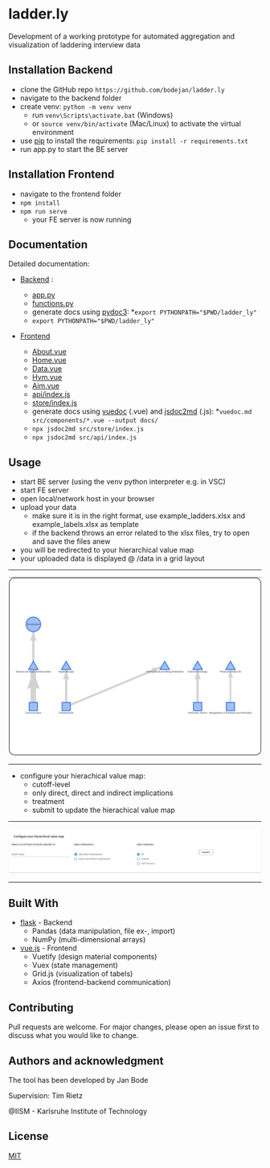 
# ladder.ly 

Development of a working prototype for automated aggregation and visualization of laddering interview data

## Installation Backend

* clone the GitHub repo ```https://github.com/bodejan/ladder.ly```
* navigate to the backend folder
* create venv: ```python -m venv venv```
    * run ```venv\Scripts\activate.bat``` (Windows)
    * or ```source venv/bin/activate``` (Mac/Linux) to activate the virtual environment 
* use [pip](https://pip.pypa.io/en/stable/) to install the requirements: ```pip install -r requirements.txt```
* run app.py to start the BE server


## Installation Frontend

* navigate to the frontend folder
* ```npm install```
* ```npm run serve```   
    * your FE server is now running 


## Documentation
Detailed documentation:

* [Backend](https://htmlpreview.github.io/?https://github.com/bodejan/ladder.ly/blob/master/backend/docs/index.html) :
  * [app.py](https://htmlpreview.github.io/?https://github.com/bodejan/ladder.ly/blob/master/backend/docs/app.html) 
  * [functions.py](https://htmlpreview.github.io/?https://github.com/bodejan/ladder.ly/blob/master/backend/docs/functions.html)
  * generate docs using [pydoc3](https://pypi.org/project/pdoc3/):
  *```export PYTHONPATH="$PWD/ladder_ly"```
  * ```export PYTHONPATH="$PWD/ladder_ly"```

  
* [Frontend](frontend/docs/About.md)
    * [About.vue](frontend/docs/About.md)
    * [Home.vue](frontend/docs/Home.md)
    * [Data.vue](frontend/docs/Data.md)
    * [Hvm.vue](frontend/docs/Hvm.md)
    * [Aim.vue](frontend/docs/Aim.md)
    * [api/index.js](frontend/docs/ApiIndex.md)
    * [store/index.js](frontend/docs/StoreIndex.md)
    * generate docs using [vuedoc](https://github.com/vuedoc/md) (.vue) and [jsdoc2md](https://github.com/jsdoc2md) (.js):
    *```vuedoc.md src/components/*.vue --output docs/```
    * ```npx jsdoc2md src/store/index.js  ```
    * ```npx jsdoc2md src/api/index.js  ```


    




## Usage
* start BE server (using the venv python interpreter e.g. in VSC)
* start FE server
* open local/network host in your browser
* upload your data 
    * make sure it is in the right format, use example_ladders.xlsx and example_labels.xlsx as template
    * if the backend throws an error related to the xlsx files, try to open and save the files anew
* you will be redirected to your hierarchical value map
* your uploaded data is displayed @ /data in a grid layout

____

![hierachical value map](example_pictures/hvm.png)
____

* configure your hierachical value map:
    * cutoff-level
    * only direct, direct and indirect implications
    * treatment
    * submit to update the hierachical value map

___
![configure](example_pictures/configure.png)
___

## Built With

* [flask](https://flask.palletsprojects.com/en/1.1.x/) - Backend
   * Pandas (data manipulation, file ex-, import)
   * NumPy (multi-dimensional arrays)  
* [vue.js](https://vuejs.org/) - Frontend
   * Vuetify (design material components)
   * Vuex (state management)
   * Grid.js (visualization of tabels)
   * Axios (frontend-backend communication)


## Contributing
Pull requests are welcome. For major changes, please open an issue first to discuss what you would like to change.

## Authors and acknowledgment
The tool has been developed by Jan Bode 

Supervision: Tim Rietz 

@IISM - Karlsruhe Institute of Technology

## License
[MIT](LICENSE.md)

